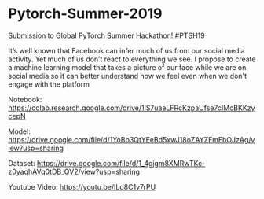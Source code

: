 # Pytorch-Summer-2019
Submission to Global PyTorch Summer Hackathon! #PTSH19

It’s well known that Facebook can infer much of us from our social media activity. Yet much of us don’t react to everything we see.
I propose to create a machine learning model that takes a picture of our face while we are on social media so it can better understand how we feel even when we don't engage with the platform


Notebook:
https://colab.research.google.com/drive/1lS7uaeLFRcKzpaUfse7cIMcBKKzycepN

Model:
https://drive.google.com/file/d/1YoBb3QtYEeBd5xwJ18oZAYZFmFbOJzAg/view?usp=sharing

Dataset:
https://drive.google.com/file/d/1_4gjgm8XMRwTKc-z0yaqhAVq0tDB_QV2/view?usp=sharing

Youtube Video:
https://youtu.be/ILd8C1v7rPU
